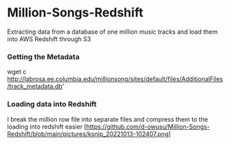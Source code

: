 # Million-Songs-Redshift
 Extracting data from a database of one million music tracks and load them into AWS Redshift  through S3 

### Getting the Metadata
wget c http://labrosa.ee.columbia.edu/millionsong/sites/default/files/AdditionalFiles/track_metadata.db'

### Loading data into Redshift

I break the  million row file into separate files and compress them to the loading into redshift easier [https://github.com/d-owusu/Million-Songs-Redshift/blob/main/pictures/ksnip_20221013-102407.png]
